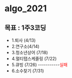 # algo_2021


## 목표 : 1주3코딩
  - 1.퇴사 (4/13)
  - 2.연구소(4/14)
  - 3.청소년상어 (7/18)
  - 4.멀티탭스케줄링 (7/22)
  - 5.큐빙 (7/26) -----------<span style="color:red">실패</span>
  - 6.소수찾기 (7/31)
